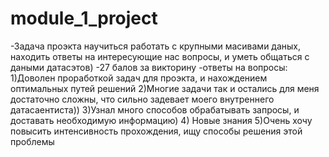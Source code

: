 # module_1_project
-Задача проэкта научиться работать с крупными масивами даных, находить ответы на  интересующие нас вопросы, и уметь общаться с даными датасэтов)
-27 балов за викторину
-ответы на вопросы:
  1)Доволен проработкой задач для проэкта, и нахождением оптимальных путей решений
  2)Многие задачи так и остались для меня достаточно сложны, что сильно задевает моего внутреннего датасаентиста))
  3)Узнал много способов обрабатывать запросы, и доставать необходимую информацию)
  4) Новые знания
  5)Очень хочу повысить интенсивность прохождения, ищу способы решения этой проблемы




